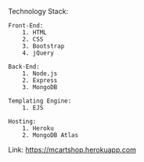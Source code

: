 Technology Stack:

	Front-End:
		1. HTML
		2. CSS
		3. Bootstrap
		4. jQuery
	
	Back-End:
		1. Node.js
		2. Express
		3. MongoDB

	Templating Engine:
		1. EJS

	Hosting:
		1. Heroku
		2. MongoDB Atlas


Link: https://mcartshop.herokuapp.com